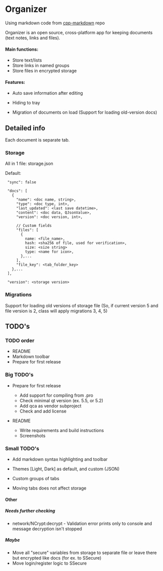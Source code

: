 # Organizer

Using markdown code from [cpp-markdown](https://github.com/sevenjay/cpp-markdown) repo

Organizer is an open source, cross-platform app for keeping documents (text notes, links and files).


#### Main functions:
- Store text/lists
- Store links in named groups
- Store files in encrypted storage

#### Features:
- Auto save information after editing
- Hiding to tray


- Migration of documents on load (Support for loading old-version docs)


## Detailed info
Each document is separate tab.

### Storage
All in 1 file: storage.json

Default:
```
 "sync": false

 "docs": [
   {
     "name": <doc name, string>,
     "type": <doc type, int>,
     "last_updated": <last save datetime>,
     "content": <doc data, QJsonValue>,
     "version": <doc version, int>,
   
     // Custom fields
     "files": [
       {
         name: <file_name>,
         hash: <sha256 of file, used for verification>,
         size: <size string>
         type: <name for icon>,
       },...
     ],
     "file_key": <tab_folder_key>
   },...
 ],
 
 "version": <storage version>
```

### Migrations
Support for loading old versions of storage file (So, if current version 5 and file version is 2, class will apply migrations 3, 4, 5)


## TODO's
### TODO order
- README
- Markdown toolbar
- Prepare for first release

### Big TODO's
- Prepare for first release
  - Add support for compiling from .pro
  - Check minimal qt version (ex. 5.5, or 5.2)
  - Add qca as vendor subproject
  - Check and add license
  
- README
  - Write requirements and build instructions
  - Screenshots

### Small TODO's
- Add markdown syntax highlighting and toolbar

- Themes [Light, Dark] as default, and custom (JSON)

- Custom groups of tabs

- Moving tabs does not affect storage
    
   
#### Other 
##### Needs further checking
- network/NCrypt:decrypt - Validation error prints only to console and message decryption isn't stopped


##### Maybe
- Move all "secure" variables from storage to separate file or leave there but encrypted like docs (for ex. to SSecure)
- Move login/register logic to SSecure

